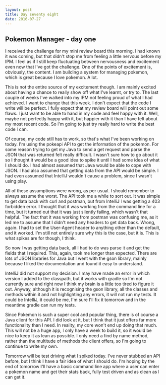 ```yaml
---
layout: post
title: Day seventy eight
date: 2016-07-27
---
```


Pokemon Manager - day one
----------

I received the challenge for my mini review board this morning.  I had known it was coming, but that didn't stop me from feeling a little nervous before my IPM.  I feel as if I still keep fluctuating between nervousness and excitement even now that I've got the challenge.  One of the points of excitement is, obviously, the content.  I am building a system for managing pokemon, which is great because I love pokemon.  A lot.

This is not the entire source of my excitement though.  I am mainly excited about having a chance to really show off what I've learnt, or try to.  The last couple of weeks I've walked into my IPM not feeling proud of what I had achieved.  I want to change that this week.  I don't expect that the code I write will be perfect.  I fully expect that my review board will point out some flaws.  I just want to be able to hand in my code and feel happy with it.  Well, maybe not perfectly happy with it, but happier with it than I have felt about my most recent code.  So I'm going to just try really hard to write the best code I can.

Of course, my code still has to work, so that's what I've been working on today.  I'm using the pokeapi API to get the information of the pokemon. For some reason trying to get my Java to send a get request and parse the JSON that was returned felt really difficult.  I wasn't sure how to go about it so I thought it would be a good idea to spike it until I had some idea of what I should do.  I had almost assumed that Java would be able to cope with JSON.  I had also assumed that getting data from the API would be simple.  I had even assumed that IntelliJ wouldn't cause a problem, since I wasn't using play.

All of these assumptions were wrong, as per usual.  I should remember to always assume the worst.  The API took me a while to sort out.  It was simple to get data back with curl and postman, but from IntelliJ I was getting a 403 forbidden error.  I thought that it was working from the command line for a time, but it turned out that it was just silently failing, which wasn't that helpful.  The fact that it was working from postman was confusing me, as it led me to assume that I didn't need any headers to get data back.  Wrong, again.  I had to set the User-Agent header to anything other than the default, and it worked.  I'm still not entirely sure why this is the case, but it is.  This is what spikes are for though, I think.

So now I was getting data back, all I had to do was parse it and get the fields that I required.  This, again, took me longer than expected.  There are lots of JSON libraries for Java but I went with the gson library, mainly because I liked the documentation and found it easy to understand.

IntelliJ did not support my decision.  I may have made an error in which version I added to the classpath, but it works with gradle so I'm not currently sure and right now I think my brain is a little too tired to figure it out.  Anyway, although it is recognising the gson library, all the classes and methods within it and not highlighting any errors, it will not run my tests.  It could be IntelliJ, it could be me, I'm sure I'll fix it tomorrow and in the meantime gradle can run my tests.

Since Pokemon is such a super cool and popular thing, there is of course a Java client for this API.  I did look at it, but I think that it just offers far more functionality than I need.  In reality, my core won't end up doing that much.  This will not be a huge app, I only have a week to build it, so it would be nice to keep it as lean as possible. I only need a find by name method, rather than the multitude of methods the client offers, so I'm going to continue to write my own.

Tomorrow will be test driving what I spiked today.  I've never stubbed an API before, but I think I have a fair idea of what I should do.  I'm hoping by the end of tomorrow I'll have a basic command line app where a user can enter a pokemon name and get their stats back, fully test driven and as clean as I can get it.
